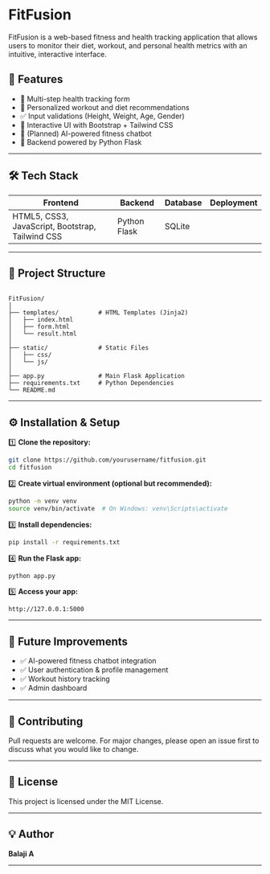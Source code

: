 
# FitFusion

FitFusion is a web-based fitness and health tracking application that allows users to monitor their diet, workout, and personal health metrics with an intuitive, interactive interface.

## 🚀 Features

- 📝 Multi-step health tracking form
- 🎯 Personalized workout and diet recommendations
- ✅ Input validations (Height, Weight, Age, Gender)
- 🎨 Interactive UI with Bootstrap + Tailwind CSS
- 💬 (Planned) AI-powered fitness chatbot
- 🐍 Backend powered by Python Flask

---


## 🛠️ Tech Stack

| Frontend | Backend | Database | Deployment |
| -------- | ------- | -------- | ----------- |
| HTML5, CSS3, JavaScript, Bootstrap, Tailwind CSS | Python Flask |  SQLite| 
---

## 📂 Project Structure

```

FitFusion/
│
├── templates/           # HTML Templates (Jinja2)
│   ├── index.html
│   ├── form.html
│   └── result.html
│
├── static/              # Static Files
│   ├── css/
│   └── js/
│
├── app.py               # Main Flask Application
├── requirements.txt     # Python Dependencies
└── README.md

````

---

## ⚙️ Installation & Setup

1️⃣ **Clone the repository:**

```bash
git clone https://github.com/yourusername/fitfusion.git
cd fitfusion
````

2️⃣ **Create virtual environment (optional but recommended):**

```bash
python -m venv venv
source venv/bin/activate  # On Windows: venv\Scripts\activate
```

3️⃣ **Install dependencies:**

```bash
pip install -r requirements.txt
```

4️⃣ **Run the Flask app:**

```bash
python app.py
```

5️⃣ **Access your app:**

```
http://127.0.0.1:5000
```

---

## 🧩 Future Improvements

* ✅ AI-powered fitness chatbot integration
* ✅ User authentication & profile management
* ✅ Workout history tracking
* ✅ Admin dashboard

---

## 🤝 Contributing

Pull requests are welcome. For major changes, please open an issue first to discuss what you would like to change.

---

## 📄 License

This project is licensed under the MIT License.

---

## 💡 Author

**Balaji A**

---


